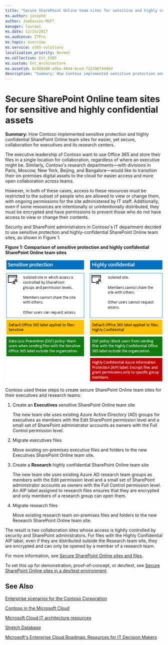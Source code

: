 ```yaml
---
title: "Secure SharePoint Online team sites for sensitive and highly confidential assets"
ms.author: josephd
author: JoeDavies-MSFT
manager: laurawi
ms.date: 12/15/2017
ms.audience: ITPro
ms.topic: overview
ms.service: o365-solutions
localization_priority: Normal
ms.collection: Ent_O365
ms.custom: Ent_Architecture
ms.assetid: 8c088e88-a9ba-4044-bced-722196f4496d
description: "Summary: How Contoso implemented sensitive protection and highly confidential SharePoint Online team sites for easier, yet secure, collaboration for executives and its research centers."
---
```


# Secure SharePoint Online team sites for sensitive and highly confidential assets

 **Summary:** How Contoso implemented sensitive protection and highly confidential SharePoint Online team sites for easier, yet secure, collaboration for executives and its research centers.
  
The executive leadership of Contoso want to use Office 365 and store their files in a single location for collaboration, regardless of where an executive might be. Similarly, Contoso's research departments—with divisions in Paris, Moscow, New York, Beijing, and Bangalore—would like to transition their on-premises digital assets to the cloud for easier access and more open collaboration across teams.
  
However, in both of these cases, access to these resources must be restricted to the subset of people who are allowed to view or change them, with ongoing permissions for the site administered by IT staff. Additionally, even if some resources are intentionally or unintentionally distributed, they must be encrypted and have permissions to prevent those who do not have access to view or change their contents.
  
Security and SharePoint administrators in Contoso's IT department decided to use sensitive protection and highly-confidential SharePoint Online team sites, as shown in Figure 1.
  
**Figure 1: Comparison of sensitive protection and highly confidential SharePoint Online team sites**

![Sensitive protection and highly confidential SharePoint Online team sites](images/Contoso_Poster/SP_Solution.png)
  
Contoso used these steps to create secure SharePoint Online team sites for their executives and research teams:
  
1. Create an **Executives** sensitive SharePoint Online team site
    
    The new team site uses existing Azure Active Directory (AD) groups for executives as members with the Edit SharePoint permission level and a small set of SharePoint administrator accounts as owners with the Full Control permission level.
    
2. Migrate executives files
    
    Move existing on-premises executive files and folders to the new Executives SharePoint Online team site.
    
3. Create a **Research** highly confidential SharePoint Online team site
    
    The new team site uses existing Azure AD research team groups as members with the Edit permission level and a small set of SharePoint administrator accounts as owners with the Full Control permission level. An AIP label assigned to research files ensures that they are encrypted and only members of a research group can open them.
    
4. Migrate research files
    
    Move existing research team on-premises files and folders to the new Research SharePoint Online team site.
    
The result is two collaboration sites whose access is tightly controlled by security and SharePoint administrators. For files with the Highly Confidential AIP label, even if they are distributed outside the Research team site, they are encrypted and can only be opened by a member of a research team.
  
For more information, see [Secure SharePoint Online sites and files](https://docs.microsoft.com/microsoft-365-enterprise/secure-sharepoint-online-sites-and-files).
  
 To set this up for demonstration, proof-of-concept, or dev/test, see [Secure SharePoint Online sites in a dev/test environment](https://docs.microsoft.com/microsoft-365-enterprise/secure-sharepoint-online-sites-dev-test).
  
## See Also

[Enterprise scenarios for the Contoso Corporation](enterprise-scenarios-for-the-contoso-corporation.md)
  
[Contoso in the Microsoft Cloud](contoso-in-the-microsoft-cloud.md)
  
[Microsoft Cloud IT architecture resources](microsoft-cloud-it-architecture-resources.md)

[Stretch Database](https://msdn.microsoft.com/library/dn935011.aspx)
  
[Microsoft's Enterprise Cloud Roadmap: Resources for IT Decision Makers](https://sway.com/FJ2xsyWtkJc2taRD)




